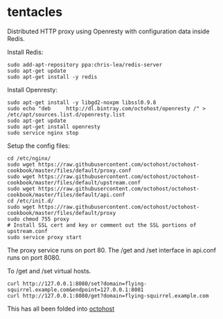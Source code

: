 tentacles
=========

Distributed HTTP proxy using Openresty with configuration data inside Redis.

Install Redis:

```
sudo add-apt-repository ppa:chris-lea/redis-server
sudo apt-get update
sudo apt-get install -y redis
```

Install Openresty:

```
sudo apt-get install -y libgd2-noxpm libssl0.9.8
sudo echo "deb     http://dl.bintray.com/octohost/openresty /" > /etc/apt/sources.list.d/openresty.list
sudo apt-get update
sudo apt-get install openresty
sudo service nginx stop
```

Setup the config files:

```
cd /etc/nginx/
sudo wget https://raw.githubusercontent.com/octohost/octohost-cookbook/master/files/default/proxy.conf
sudo wget https://raw.githubusercontent.com/octohost/octohost-cookbook/master/files/default/upstream.conf
sudo wget https://raw.githubusercontent.com/octohost/octohost-cookbook/master/files/default/api.conf
cd /etc/init.d/
sudo wget https://raw.githubusercontent.com/octohost/octohost-cookbook/master/files/default/proxy
sudo chmod 755 proxy
# Install SSL cert and key or comment out the SSL portions of upstream.conf
sudo service proxy start
```

The proxy service runs on port 80. The /get and /set interface in api.conf runs on port 8080.

To /get and /set virtual hosts.

```
curl http://127.0.0.1:8080/set?domain=flying-squirrel.example.com&endpoint=127.0.0.1:8081
curl http://127.0.0.1:8080/get?domain=flying-squirrel.example.com
```

This has all been folded into [octohost](http://www.octohost.io)
